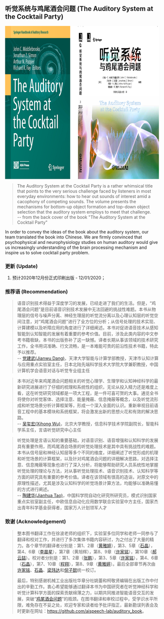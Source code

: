 ## 听觉系统与鸡尾酒会问题 (The Auditory System at the Cocktail Party)

<img src="./assets/BookCover_The%20Auditory%20System%20at%20the%20Cocktail%20Party.png" height = "500" alt="BookCover" align=center />

> The Auditory System at the Cocktail Party is a rather whimsical title that points to the very serious challenge 
    faced by listeners in most everyday environments: how to hear out sounds of interest amid a cacophony of 
    competing sounds. The volume presents the mechanisms for bottom-up object formation and top-down object selection 
    that the auditory system employs to meet that challenge.  
     -- from the back cover of the book "The Auditory System at the Cocktail Party"


In order to convey the ideas of the book about the auditory system, our team translated the book into Chinese. We are
firmly convinced that psychophysical and neurophysiology studies on human auditory would give us increasingly 
understanding of the brain processing mechanism and inspire us to solve cocktail party problem.

### 更新 (Update)
1. 预计2020年12月份正式印刷出版 - 12/01/2020；

### 推荐语 (Recommendation)
> 语音识别技术得益于深度学习的发展，已经走进了我们的生活。但是，“鸡尾酒会问题”是目前语音识别技术发展中无法回避的挑战性难题。本书从物理层的信号与噪声分离、神经生理层的听觉流分离以及心理认知层的听觉空间注意，对“鸡尾酒会问题”进行了全方位的分析；从信号处理的技术实现、计算建模以及听障应用的角度进行了详细阐述。本书对促进语音技术从感知智能到认知智能的发展有着重要的参考价值。目前，涉及此类内容的中文参考书籍极缺，本书的出版弥补了这一缺憾。译者长期从事该领域的技术研究工作，全书用词准确、行文流畅，是一本难能可贵的前沿性技术书籍，特此予以推荐。  
-- <a href="https://scholar.google.com/citations?user=Wk5ApskAAAAJ&hl=en&oi=ao" target="_blank">党建武(Jianwu Dang)</a>，天津大学智能与计算学部教授，天津市认知计算与应用重点实验室主任，日本北陆先端科学技术大学院大学兼职教授，中国计算机学会语音对话与听觉专业组主任

> 本书对近年来鸡尾酒会问题相关的听觉心理学、生理学和认知神经科学的最新研究进展进行了仔细的梳理和系统性的组织，无论从投入精力还是难度上看，这在听觉研究领域都是一项大工程，是一件可喜可贺的大事。通览全书将使你对听觉客体、选择注意、能量掩蔽、信息掩蔽等概念，以及听觉流形成和听觉场景分析计算框架等，形成一个深入全面的认识。重新审视目前语音工程中的基本模块和系统框架，将会激发出新的思想火花和有效的解决思路。  
-- <a href="http://www.cis.pku.edu.cn/info/1084/1265.htm" target="_blank">吴玺宏(Xihong Wu)</a>，北京大学教授，信息科学技术学院副院长，智能科学系主任，言语听觉研究中心主任

> 听觉处理是言语认知的重要基础，对语音识别、语音增强和认知科学的发展具有重要作用，而鸡尾酒会场景的听觉处理技术是其中具有挑战性的难题。本书从信号层和神经认知层等多个不同的维度，详细阐述了听觉形成的机理和听觉场景的计算框架，以及针对鸡尾酒会问题的详细解决思路，对选择注意、信息掩蔽等现象也进行了深入分析，将能够帮助研究人员系统性地掌握听觉处理的理论与方法，对从事听觉处理技术、语音识别技术、认知科学等方面的研究具有重要的参考价值。译者在该领域有很高的造诣，对原文中的原理性描述，尤其是涉及认知科学的听觉场景计算方法，均能够以准确易懂的方式进行阐述。  
-- <a href="http://people.ucas.edu.cn/~taojianhua" target="_blank">陶建华(Jianhua Tao)</a>，中国科学院自动化研究所研究员，模式识别国家重点实验室副主任，中欧信息自动化应用数学联合实验室中方主任，国家杰出青年科学基金获得者，国家万人计划领军人才

### 致谢 (Acknowledgement)
>整本图书翻译工作在徐波老师的组织下，实验室多位同学和老师一同参与了翻译和校对工作，并进行了多次集体书籍内容研讨，为之付出了大量的精力。各个章节的翻译者分别是：第1、2章（[黄雅婷](https://github.com/vyouman)），第3、5章（[石晶](https://github.com/shincling)），第4、6章（[李晨星](https://github.com/chenxinglili)），第7章（黄旭辉），第8、9章（[许家铭](https://github.com/jacoxu)），第10章（[郝云喆](https://github.com/haoyz)）。校对者分别是：第1、2章（[张鹏](https://github.com/ParrtZhang)），第3、5章（[许家铭](https://github.com/jacoxu)），第4、6章（[石晶](https://github.com/shincling)），第7、10章（[程翔](https://github.com/Delver-of-Squeakrets)），第8、9章（[黄雅婷](https://github.com/vyouman)）。最后全部章节再次由[许家铭](https://github.com/jacoxu)、[石晶](https://github.com/shincling)、[梁玮达](https://github.com/lwd17)和[倪子懿](https://github.com/Nicole-Yi)统一校订。
>
>最后，特别感谢机械工业出版社华章分社姚蕾和柯敬贤编辑在出版工作中付出的辛勤工作。衷心希望能够通过翻译本书为中国研究者在听觉神经科学和听觉计算科学方面的探索贡献绵薄之力，以期共同推进智能语音交互的发展，突破“[鸡尾酒会问题](https://en.wikipedia.org/wiki/Cocktail_party_effect)”的瓶颈。在图书翻译和审校过程中，受学识水平所限，难免存在不妥之处，欢迎专家和读者给予批评指正，最新勘误列表会及时更新在网址：<a href="https://github.com/aispeech-lab/auditory_book" target="_blank">https://github.com/aispeech-lab/auditory_book</a>。
>
